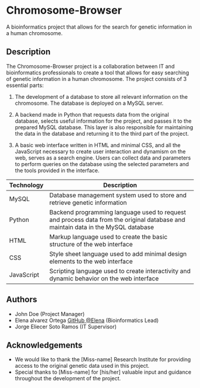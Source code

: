 # Chromosome-Browser
A bioinformatics project that allows for the search for genetic information in a human chromosome.

## Description
The Chromosome-Browser project is a collaboration between IT and bioinformatics professionals to create a tool that allows for easy searching of genetic information in a human chromosome. The project consists of 3 essential parts:

1. The development of a database to store all relevant information on the chromosome. The database is deployed on a MySQL server.

2. A backend made in Python that requests data from the original database, selects useful information for the project, and passes it to the prepared MySQL database. This layer is also responsible for maintaining the data in the database and returning it to the third part of the project.

3. A basic web interface written in HTML and minimal CSS, and all the JavaScript necessary to create user interaction and dynamism on the web, serves as a search engine. Users can collect data and parameters to perform queries on the database using the selected parameters and the tools provided in the interface.

| Technology  | Description |
| ------------- | ------------- |
| MySQL  | Database management system used to store and retrieve genetic information  |
| Python  | Backend programming language used to request and process data from the original database and maintain data in the MySQL database |
| HTML  | Markup language used to create the basic structure of the web interface  |
| CSS  | Style sheet language used to add minimal design elements to the web interface |
| JavaScript | Scripting language used to create interactivity and dynamic behavior on the web interface|

## Authors
- John Doe (Project Manager)
- Elena alvarez Ortega [GitHub @Elena](https://github.com/ealvar03) (Bioinformatics Lead)
- Jorge Eliecer Soto Ramos (IT Supervisor)

## Acknowledgements
- We would like to thank the [Miss-name] Research Institute for providing access to the original genetic data used in this project.
- Special thanks to [Miss-name] for [his/her] valuable input and guidance throughout the development of the project.
